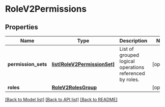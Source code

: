 # RoleV2Permissions

## Properties
Name | Type | Description | Notes
------------ | ------------- | ------------- | -------------
**permission_sets** | [**list[RoleV2PermissionSet]**](RoleV2PermissionSet.md) | List of grouped logical operations referenced by roles. | [optional] 
**roles** | [**RoleV2RolesGroup**](RoleV2RolesGroup.md) |  | [optional] 

[[Back to Model list]](../README.md#documentation-for-models) [[Back to API list]](../README.md#documentation-for-api-endpoints) [[Back to README]](../README.md)


